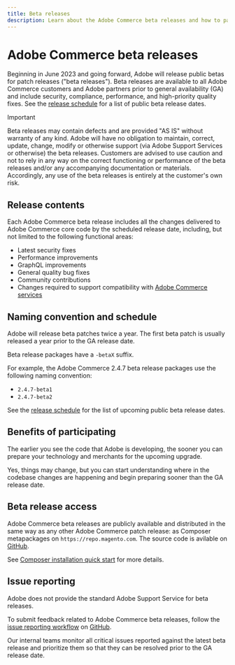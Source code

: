 ```yaml
---
title: Beta releases
description: Learn about the Adobe Commerce beta releases and how to participate.
---
```


# Adobe Commerce beta releases

Beginning in June 2023 and going forward, Adobe will release public betas for patch releases ("beta releases"). Beta releases are available to all Adobe Commerce customers and Adobe partners prior to general availability (GA) and include security, compliance, performance, and high-priority quality fixes. See the [release schedule](schedule.md) for a list of public beta release dates.

>[!IMPORTANT]
>
>Beta releases may contain defects and are provided "AS IS" without warranty of any kind. Adobe will have no obligation to maintain, correct, update, change, modify or otherwise support (via Adobe Support Services or otherwise) the beta releases. Customers are advised to use caution and not to rely in any way on the correct functioning or performance of the beta releases and/or any accompanying documentation or materials. Accordingly, any use of the beta releases is entirely at the customer's own risk. 

## Release contents

Each Adobe Commerce beta release includes all the changes delivered to Adobe Commerce core code by the scheduled release date, including, but not limited to the following functional areas: 

-  Latest security fixes  
-  Performance improvements  
-  GraphQL improvements 
-  General quality bug fixes  
-  Community contributions  
-  Changes required to support compatibility with [Adobe Commerce services](https://experienceleague.adobe.com/docs/commerce-merchant-services/user-guides/home.html)

## Naming convention and schedule

Adobe will release beta patches twice a year. The first beta patch is usually released a year prior to the GA release date.

Beta release packages have a `-betaX` suffix.

For example, the Adobe Commerce 2.4.7 beta release packages use the following naming convention:

-  `2.4.7-beta1`
-  `2.4.7-beta2`

See the [release schedule](schedule.md) for the list of upcoming public beta release dates.

## Benefits of participating

The earlier you see the code that Adobe is developing, the sooner you can prepare your technology and merchants for the upcoming upgrade.

Yes, things may change, but you can start understanding where in the codebase changes are happening and begin preparing sooner than the GA release date.

## Beta release access

Adobe Commerce beta releases are publicly available and distributed in the same way as any other Adobe Commerce patch release: as Composer metapackages on `https://repo.magento.com`. The source code is avilable on [GitHub](https://github.com/magento/magento2).

See [Composer installation quick start](../installation/composer.md) for more details.

## Issue reporting

Adobe does not provide the standard Adobe Support Service for beta releases.

To submit feedback related to Adobe Commerce beta releases, follow the [issue reporting workflow](https://developer.adobe.com/commerce/contributor/guides/code-contributions/) on [GitHub](https://github.com/magento/magento2). 

Our internal teams monitor all critical issues reported against the latest beta release and prioritize them so that they can be resolved prior to the GA release date.
